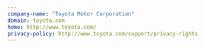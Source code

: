 ```yaml
---
company-name: "Toyota Motor Corporation"
domain: toyota.com
home: http://www.toyota.com/
privacy-policy: http://www.toyota.com/support/privacy-rights
---
```





